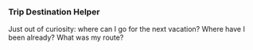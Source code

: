 ### Trip Destination Helper

Just out of curiosity: where can I go for the next vacation? Where have I been already? What was my route?